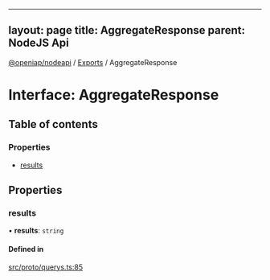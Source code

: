 
---
layout: page
title: AggregateResponse
parent: NodeJS Api
---
[@openiap/nodeapi](../README.md) / [Exports](../modules.md) / AggregateResponse

# Interface: AggregateResponse

## Table of contents

### Properties

- [results](AggregateResponse.md#results)

## Properties

### results

• **results**: `string`

#### Defined in

[src/proto/querys.ts:85](https://github.com/openiap/nodeapi/blob/a6b5438/src/proto/querys.ts#L85)
